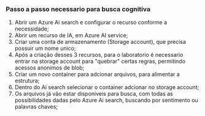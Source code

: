 ### Passo a passo necessario para busca cognitiva

1. Abrir um Azure Ai search e configurar o recurso conforme a necessidade;
2. Abrir um recurso de IA, em Azure AI service;
3.  Criar uma conta de armazenamento (Storage account), que precisa possuir um nome unico;
4.  Após a criação desses 3 recursos, para o laboratorio é necessario entrar na storage account para "quebrar" certas regras, permitindo acessos anonimos de blob;
5.  Criar um novo container para adcionar arquivos, para alimentar a estrutura;
6.  Dentro do Ai search selecionar o container adcionar no storage account;
7.  Os arquivos já vão estar disponiveis para busca, com todas as possibilidades dadas pelo Azure Ai search, buscando por sentimento ou palavras chaves;
